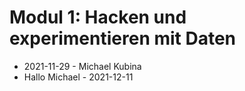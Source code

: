 # Modul 1: Hacken und experimentieren mit Daten
- 2021-11-29 - Michael Kubina
- Hallo Michael - 2021-12-11
